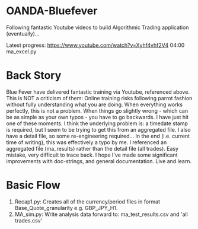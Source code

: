 # OANDA-Bluefever
Following fantastic Youtube videos to build Algorithmic Trading application (eventually)...

Latest progress:  https://www.youtube.com/watch?v=Xyhf4vhf2V4  04:00
ma_excel.py

# Back Story

Blue Fever have delivered fantastic training via Youtube, referenced above.  This is NOT a criticism of them:
Online training risks following parrot fashion without fully understanding what you are doing.  When everything works perfectly, this is not a problem.  When things go slightly wrong - which can be as simple as your own typos - you have to go backwards.  I have just hit one of these moments.  I think the underlying problem is:  a timedate stamp is required, but I seem to be trying to get this from an aggregated file.  I also have a detail file, so some re-engineering required...  In the end (i.e. current time of writing), this was effectively a typo by me.  I referenced an aggregated file (ma_results) rather than the detail file (all trades).  Easy mistake, very difficult to trace back.  I hope I've made some significant improvements with doc-strings, and general documentation.  Live and learn.

# Basic Flow

1. Recap1.py:  Creates all of the currency/period files in format Base_Quote_granularity e.g. GBP_JPY_H1.
2. MA_sim.py:  Write analysis data forward to: ma_test_results.csv and 'all trades.csv'